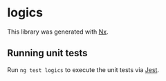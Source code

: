 # logics

This library was generated with [Nx](https://nx.dev).

## Running unit tests

Run `ng test logics` to execute the unit tests via [Jest](https://jestjs.io).
